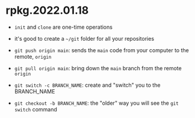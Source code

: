 # rpkg.2022.01.18

- `init` and `clone` are one-time operations
- it's good to create a `~/git` folder for all your repositories
- `git push origin main`: sends the `main` code from your computer to the remote, `origin`
- `git pull origin main`: bring down the `main` branch from the remote `origin`

- `git switch -c BRANCH_NAME`: create and "switch" you to the BRANCH_NAME
- `git checkout -b BRANCH_NAME`: the "older" way you will see the `git switch` command
